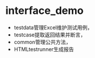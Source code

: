 # interface_demo
- testdata管理Excel维护测试用例，
- testcase提取返回结果并断言，
- common管理公共方法，
- HTMLtestrunner生成报告
